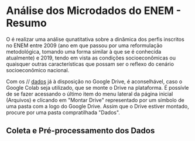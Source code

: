 # Análise dos Microdados do ENEM - Resumo

O é realizar uma análise qunatitativa sobre a dinâmica dos perfis inscritos no ENEM entre 2009 (ano em que passou por uma reformulação metodológica, tomando uma forma similar à que se é conhecida atualmente) e 2019, tendo em vista as condições socioeconômicas ou quaisquer outras características que possam ser o reflexo do cenário socioeconômico nacional.  

Com os // [dados](README.md) já à disposição no Google Drive, é aconselhável, caso o Google Colab seja utilizado, que se monte o Drive na plataforma. É possívle de se fazer acessando o último item do menu lateral da página inicial (Arquivos) e clicando em "Montar Drive" representado por um símbolo de uma pasta com a logo do Google Drive. Assim que o Drive estiver montado, procure por uma pasta compratilhada "Dados".


## Coleta e Pré-processamento dos Dados





